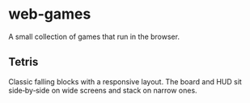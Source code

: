 # web-games

A small collection of games that run in the browser.

## Tetris

Classic falling blocks with a responsive layout. The board and HUD sit
side‑by‑side on wide screens and stack on narrow ones.
